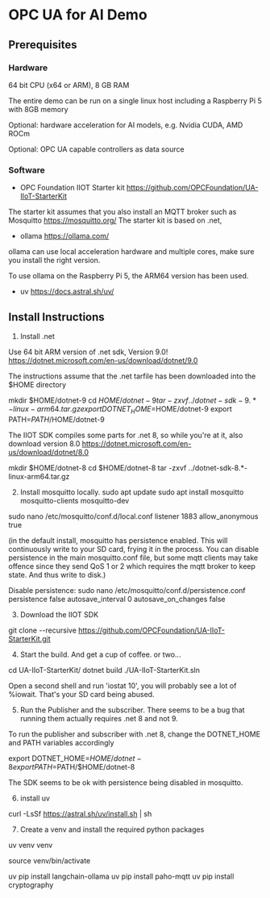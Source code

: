 # OPC UA for AI Demo

## Prerequisites

### Hardware

64 bit CPU (x64 or ARM), 8 GB RAM

The entire demo can be run on a single linux host including a Raspberry Pi 5 with 8GB memory

Optional: hardware acceleration for AI models, e.g. Nvidia CUDA, AMD ROCm 

Optional: OPC UA capable controllers as data source

### Software

-	OPC Foundation IIOT Starter kit https://github.com/OPCFoundation/UA-IIoT-StarterKit 

The starter kit assumes that you also install an MQTT broker such as Mosquitto https://mosquitto.org/ 
The starter kit is based on .net, 

-	ollama https://ollama.com/

ollama can use local acceleration hardware and multiple cores, make sure you install the right version.

To use ollama on the Raspberry Pi 5, the ARM64 version has been used.

- uv https://docs.astral.sh/uv/


## Install Instructions

1. Install .net

Use 64 bit ARM version of .net sdk, Version 9.0!
https://dotnet.microsoft.com/en-us/download/dotnet/9.0

The instructions assume that the .net tarfile has been downloaded into the $HOME directory

mkdir $HOME/dotnet-9
cd $HOME/dotnet-9
tar -zxvf ../dotnet-sdk-9.*-linux-arm64.tar.gz
export DOTNET_HOME=$HOME/dotnet-9
export PATH=$PATH/$HOME/dotnet-9

The IIOT SDK compiles some parts for .net 8, so while you're at it, also download version 8.0
https://dotnet.microsoft.com/en-us/download/dotnet/8.0

mkdir $HOME/dotnet-8
cd $HOME/dotnet-8
tar -zxvf ../dotnet-sdk-8.*-linux-arm64.tar.gz


2. Install mosquitto locally.
sudo apt update
sudo apt install mosquitto mosquitto-clients mosquitto-dev

sudo nano /etc/mosquitto/conf.d/local.conf
listener 1883
allow_anonymous true

(in the default install, mosquitto has persistence enabled. This will continuously write to your SD card, 
frying it in the process. You can disable persistence in the main mosquitto.conf file, but some mqtt clients
may take offence since they send QoS 1 or 2 which requires the mqtt broker to keep state. And thus write to disk.)

Disable persistence:
sudo nano /etc/mosquitto/conf.d/persistence.conf 
persistence false
autosave_interval 0
autosave_on_changes false

3. Download the IIOT SDK

git clone --recursive https://github.com/OPCFoundation/UA-IIoT-StarterKit.git

4. Start the build. And get a cup of coffee. or two...

cd UA-IIoT-StarterKit/
dotnet build ./UA-IIoT-StarterKit.sln

Open a second shell and run 'iostat 10', you will probably see a lot of %iowait. That's your SD card being abused.

5. Run the Publisher and the subscriber.
There seems to be a bug that running them actually requires .net 8 and not 9.

To run the publisher and subscriber with .net 8, change the DOTNET_HOME and PATH variables accordingly

export DOTNET_HOME=$HOME/dotnet-8
export PATH=$PATH/$HOME/dotnet-8

The SDK seems to be ok with persistence being disabled in mosquitto. 

6. install uv

curl -LsSf https://astral.sh/uv/install.sh | sh

7. Create a venv and install the required python packages

uv venv venv

source venv/bin/activate

uv pip install langchain-ollama
uv pip install paho-mqtt
uv pip install cryptography







